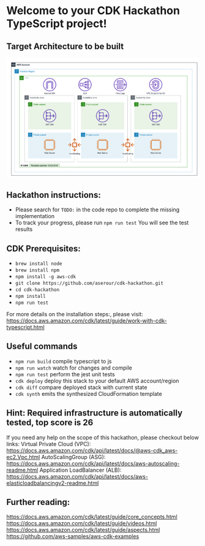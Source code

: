 # Welcome to your CDK Hackathon TypeScript project!

## Target Architecture to be built
![title](resources/DesiredArchitecture.png)

## Hackathon instructions:
- Please search for `TODO:` in the code repo to complete the missing implementation
- To track your progress, please run `npm run test` You will see the test results

## CDK Prerequisites:
- `brew install node`
- `brew install npm`
- `npm install -g aws-cdk`
- `git clone https://github.com/aserour/cdk-hackathon.git` 
- `cd cdk-hackathon`
- `npm install`
- `npm run test`

For more details on the installation steps:, please visit: https://docs.aws.amazon.com/cdk/latest/guide/work-with-cdk-typescript.html


## Useful commands

 * `npm run build`   compile typescript to js
 * `npm run watch`   watch for changes and compile
 * `npm run test`    perform the jest unit tests
 * `cdk deploy`      deploy this stack to your default AWS account/region
 * `cdk diff`        compare deployed stack with current state
 * `cdk synth`       emits the synthesized CloudFormation template

## Hint: Required infrastructure is automatically tested, top score is 26
If you need any help on the scope of this hackathon, please checkout below links:
Virtual Private Cloud (VPC): https://docs.aws.amazon.com/cdk/api/latest/docs/@aws-cdk_aws-ec2.Vpc.html
AutoScalingGroup (ASG): https://docs.aws.amazon.com/cdk/api/latest/docs/aws-autoscaling-readme.html 
Application LoadBalancer (ALB): https://docs.aws.amazon.com/cdk/api/latest/docs/aws-elasticloadbalancingv2-readme.html

## Further reading:
https://docs.aws.amazon.com/cdk/latest/guide/core_concepts.html
https://docs.aws.amazon.com/cdk/latest/guide/videos.html
https://docs.aws.amazon.com/cdk/latest/guide/aspects.html
https://github.com/aws-samples/aws-cdk-examples

